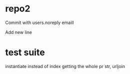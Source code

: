 # repo2

Commit with users.noreply emaill

Add new line


# test suite
instantiate instead of index
getting the whole pr
str, urljoin
